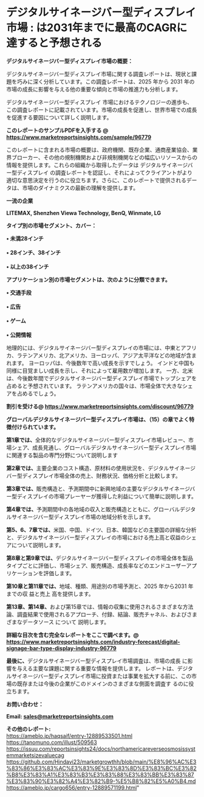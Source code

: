 # デジタルサイネージバー型ディスプレイ市場 : は2031年までに最高のCAGRに達すると予想される

<strong><b>デジタルサイネージバー型ディスプレイ市場の概要：</b></strong>

デジタルサイネージバー型ディスプレイ市場に関する調査レポートは、現状と課題を巧みに深く分析しています。この調査レポートは、2025 年から 2031 年の市場の成長に影響を与える他の重要な傾向と市場の推進力も分析します。

デジタルサイネージバー型ディスプレイ 市場におけるテクノロジーの進歩も、この調査レポートに記載されています。市場の成長を促進し、世界市場での成長を促進する要因について詳しく説明します。

<strong>このレポートのサンプルPDFを入手する @ <a href=https://www.marketreportsinsights.com/sample/96779>https://www.marketreportsinsights.com/sample/96779</a></strong>

このレポートに含まれる市場の概要は、政府機関、既存企業、通商産業協会、業界ブローカー、その他の規制機関および非規制機関などの幅広いリソースからの情報を提供します。これらの組織から取得したデータは デジタルサイネージバー型ディスプレイ の調査レポートを認証し、それによってクライアントがより適切な意思決定を行うのに役立ちます。さらに、このレポートで提供されるデータは、市場のダイナミクスの最新の理解を提供します。

<strong>一流の企業</strong>

<strong><b>LITEMAX, Shenzhen Viewa Technology, BenQ, Winmate, LG</b></strong>

<strong><b>タイプ別の市場セグメント、カバー：</b></strong>

<strong>• 未満28インチ<br><br>• 28インチ、38インチ<br><br>• 以上の38インチ</strong>

<strong><b>アプリケーション別の市場セグメントは、次のように分類できます。</b></strong>

<strong>• 交通手段<br><br>• 広告<br><br>• ゲーム<br><br>• 公開情報</strong>

 地理的には、デジタルサイネージバー型ディスプレイの市場には、中東とアフリカ、ラテンアメリカ、北アメリカ、ヨーロッパ、アジア太平洋などの地域が含まれます。 ヨーロッパは、今後数年で高い成長を示すでしょう。 インドと中国も同様に目覚ましい成長を示し、それによって雇用数が増加します。 一方、北米は、今後数年間でデジタルサイネージバー型ディスプレイ市場でトップシェアを占めると予想されています。 ラテンアメリカの国々は、市場全体で大きなシェアを占めるでしょう。

<strong>割引を受ける@ <a href=https://www.marketreportsinsights.com/discount/96779>https://www.marketreportsinsights.com/discount/96779</a></strong>

<strong><b>グローバルデジタルサイネージバー型ディスプレイ市場は、（15）の章でよく特徴付けられています。</b></strong>

<strong><b>第</b></strong><strong><b>1章では、</b></strong>全体的なデジタルサイネージバー型ディスプレイ市場レビュー、市場シェア、成長見通し、グローバルデジタルサイネージバー型ディスプレイ市場に関連する製品の専門分野について説明します

<strong><b>第2章では、</b></strong>主要企業のコスト構造、原材料の使用状況を、デジタルサイネージバー型ディスプレイ市場全体の売上、財務状況、価格分析と比較します。

<strong><b>第3章では、</b></strong>販売構造と、予測期間中に新興地域の主要なデジタルサイネージバー型ディスプレイの市場プレーヤーが獲得した利益について簡単に説明します。

<strong><b>第4章では、</b></strong>予測期間中の各地域の収入と販売構造とともに、グローバルデジタルサイネージバー型ディスプレイ市場の地域分析を示します。

<strong><b>第5、6、7章では、</b></strong>米国、中国、ドイツ、日本、韓国などの主要国の詳細な分析と、デジタルサイネージバー型ディスプレイの市場における売上高と収益のシェアについて説明します。

<strong><b>第8章と第9章では、</b></strong>デジタルサイネージバー型ディスプレイの市場全体を製品タイプごとに評価し、市場シェア、販売構造、成長率などのエンドユーザーアプリケーションを評価します。

<strong><b>第10章と第11章では、</b></strong>地域、種類、用途別の市場予測と、2025 年から2031 年までの収 益と売上 高を提供します。

<strong><b>第13章、第14章、</b></strong>および第15章では、情報の収集に使用されるさまざまな方法論、調査結果で使用されるアプローチ、付録、結論、販売チャネル、およびさまざまなデータソース について 説明します。

<strong>詳細な目次を含む完全なレポートをここで調べます。@ <a href=https://www.marketreportsinsights.com/industry-forecast/digital-signage-bar-type-display-industry-96779>https://www.marketreportsinsights.com/industry-forecast/digital-signage-bar-type-display-industry-96779</a></strong>

<strong><b>最後に、</b></strong>デジタルサイネージバー型ディスプレイ市場調査は、市場の成長 に影響を</a>与える主要な課題に関する重要な情報を提供します。 レポートは、デジタルサイネージバー型ディスプレイ市場に投資または事業を拡大する前に、この市場の既存または今後の企業がこのドメインのさまざまな側面を調査す るのに役 立ちます。

<strong><b>お問い合わせ：</b></strong>

<strong>Email: </strong><a href=mailto:sales@marketreportsinsights.com><strong>sales@marketreportsinsights.com</strong></a>

<strong>その他のレポート:</strong>
<br>
<a href=https://ameblo.jp/haqsaif/entry-12889533501.html>https://ameblo.jp/haqsaif/entry-12889533501.html</a>
<br>
<a href=https://tanomuno.com/illust/509563>https://tanomuno.com/illust/509563</a>
<br>
<a href=https://issuu.com/reportsinsights24/docs/northamericareverseosmosissystemmarketsizevaluecag>https://issuu.com/reportsinsights24/docs/northamericareverseosmosissystemmarketsizevaluecag</a>
<br>
<a href=https://github.com/Hindavi23/marketgrowthh/blob/main/%E8%96%AC%E3%83%86%E3%83%AC%E3%83%9E%E3%83%8D%E3%83%BC%E3%82%B8%E3%83%A1%E3%83%B3%E3%83%88%E3%83%BB%E3%83%87%E3%83%90%E3%82%A4%E3%82%B9-%E5%B8%82%E5%A0%B4.md>https://github.com/Hindavi23/marketgrowthh/blob/main/%E8%96%AC%E3%83%86%E3%83%AC%E3%83%9E%E3%83%8D%E3%83%BC%E3%82%B8%E3%83%A1%E3%83%B3%E3%83%88%E3%83%BB%E3%83%87%E3%83%90%E3%82%A4%E3%82%B9-%E5%B8%82%E5%A0%B4.md</a>
<br>
<a href=https://ameblo.jp/cargo656/entry-12889571199.html>https://ameblo.jp/cargo656/entry-12889571199.html</a>"
